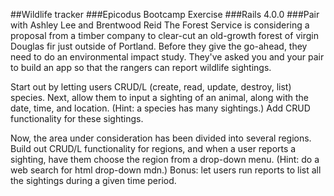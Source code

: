 ##Wildlife tracker
###Epicodus Bootcamp Exercise
###Rails 4.0.0
###Pair with Ashley Lee and Brentwood Reid
The Forest Service is considering a proposal from a timber company to clear-cut an old-growth forest of virgin Douglas fir just outside of Portland. Before they give the go-ahead, they need to do an environmental impact study. They've asked you and your pair to build an app so that the rangers can report wildlife sightings.

Start out by letting users CRUD/L (create, read, update, destroy, list) species.
Next, allow them to input a sighting of an animal, along with the date, time, and location. (Hint: a species has many sightings.) Add CRUD functionality for these sightings.

Now, the area under consideration has been divided into several regions. Build out CRUD/L functionality for regions, and when a user reports a sighting, have them choose the region from a drop-down menu. (Hint: do a web search for html drop-down mdn.)
Bonus: let users run reports to list all the sightings during a given time period.
